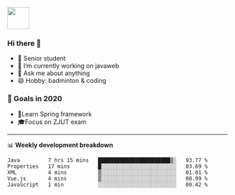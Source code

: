 <img src="https://github.com/egoist/egoist/raw/master/balloon.gif" width="50">

### Hi there 🐏

- 🌱 Senior student
- 🔭 I’m currently working on javaweb
- 💬 Ask me about anything
- 😄 Hobby: badminton & coding

### 🚀 Goals in 2020
+ 🍃Learn Spring framework
+ 🎓Focus on ZJUT exam
-------

📊 **Weekly development breakdown**
<!--START_SECTION:waka-->
```text
Java         7 hrs 15 mins   ███████████████████████▒░   93.77 % 
Properties   17 mins         █░░░░░░░░░░░░░░░░░░░░░░░░   03.69 % 
XML          4 mins          ▒░░░░░░░░░░░░░░░░░░░░░░░░   01.01 % 
Vue.js       4 mins          ▒░░░░░░░░░░░░░░░░░░░░░░░░   00.99 % 
JavaScript   1 min           ░░░░░░░░░░░░░░░░░░░░░░░░░   00.42 % 
```
<!--END_SECTION:waka-->
